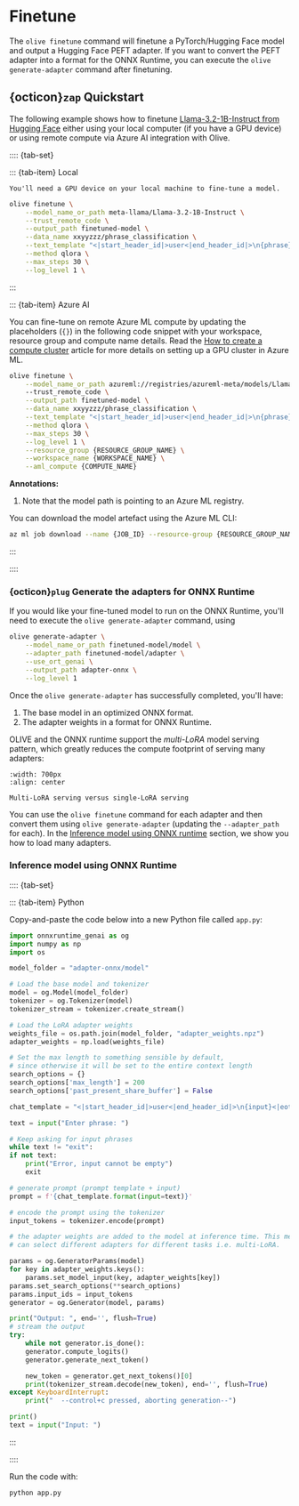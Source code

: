 # Finetune

The `olive finetune` command will finetune a PyTorch/Hugging Face model and output a Hugging Face PEFT adapter. If you want to convert the PEFT adapter into a format for the ONNX Runtime, you can execute the `olive generate-adapter` command after finetuning.

## {octicon}`zap` Quickstart

The following example shows how to finetune [Llama-3.2-1B-Instruct from Hugging Face](https://huggingface.co/meta-llama/Llama-3.2-1B-Instruct/tree/main) either using your local computer (if you have a GPU device) or using remote compute via Azure AI integration with Olive.

:::: {tab-set}

::: {tab-item} Local

```{Note}
You'll need a GPU device on your local machine to fine-tune a model. 
```

```bash
olive finetune \
    --model_name_or_path meta-llama/Llama-3.2-1B-Instruct \
    --trust_remote_code \
    --output_path finetuned-model \
    --data_name xxyyzzz/phrase_classification \
    --text_template "<|start_header_id|>user<|end_header_id|>\n{phrase}<|eot_id|><|start_header_id|>assistant<|end_header_id|>\n{tone}" \
    --method qlora \
    --max_steps 30 \
    --log_level 1 \
```
:::

::: {tab-item} Azure AI

You can fine-tune on remote Azure ML compute by updating the placeholders (`{}`) in the following code snippet with your workspace, resource group and compute name details. Read the [How to create a compute cluster](https://learn.microsoft.com/en-us/azure/machine-learning/how-to-create-attach-compute-cluster?view=azureml-api-2&tabs=azure-studio) article for more details on setting up a GPU cluster in Azure ML.

```bash
olive finetune \
    --model_name_or_path azureml://registries/azureml-meta/models/Llama-3.2-1B/versions/2 \ # (1)
    --trust_remote_code \
    --output_path finetuned-model \
    --data_name xxyyzzz/phrase_classification \
    --text_template "<|start_header_id|>user<|end_header_id|>\n{phrase}<|eot_id|><|start_header_id|>assistant<|end_header_id|>\n{tone}" \
    --method qlora \
    --max_steps 30 \
    --log_level 1 \
    --resource_group {RESOURCE_GROUP_NAME} \
    --workspace_name {WORKSPACE_NAME} \
    --aml_compute {COMPUTE_NAME}
```

**Annotations:**

1. Note that the model path is pointing to an Azure ML registry.

You can download the model artefact using the Azure ML CLI:

```bash
az ml job download --name {JOB_ID} --resource-group {RESOURCE_GROUP_NAME} --workspace-name {WORKSPACE_NAME} -all
```
:::

::::

### {octicon}`plug` Generate the adapters for ONNX Runtime

If you would like your fine-tuned model to run on the ONNX Runtime, you'll need to execute the `olive generate-adapter` command, using

```bash
olive generate-adapter \
    --model_name_or_path finetuned-model/model \
    --adapter_path finetuned-model/adapter \
    --use_ort_genai \
    --output_path adapter-onnx \
    --log_level 1
```

Once the `olive generate-adapter` has successfully completed, you'll have:

1. The base model in an optimized ONNX format.
2. The adapter weights in a format for ONNX Runtime.

OLIVE and the ONNX runtime support the *multi-LoRA* model serving pattern, which greatly reduces the compute footprint of serving many adapters:


```{figure} ../../images/olive-design.png
:width: 700px
:align: center

Multi-LoRA serving versus single-LoRA serving
```

You can use the `olive finetune` command for each adapter and then convert them using `olive generate-adapter` (updating the `--adapter_path` for each). In the [Inference model using ONNX runtime](#simple-onnx-inference-model-using-onnx-runtime) section, we show you how to load many adapters.

### <span class="onnx-icon"></span> Inference model using ONNX Runtime

:::: {tab-set}

::: {tab-item} Python

Copy-and-paste the code below into a new Python file called `app.py`:

```python
import onnxruntime_genai as og
import numpy as np
import os

model_folder = "adapter-onnx/model"

# Load the base model and tokenizer
model = og.Model(model_folder)
tokenizer = og.Tokenizer(model)
tokenizer_stream = tokenizer.create_stream()

# Load the LoRA adapter weights
weights_file = os.path.join(model_folder, "adapter_weights.npz")
adapter_weights = np.load(weights_file)

# Set the max length to something sensible by default,
# since otherwise it will be set to the entire context length
search_options = {}
search_options['max_length'] = 200
search_options['past_present_share_buffer'] = False

chat_template = "<|start_header_id|>user<|end_header_id|>\n{input}<|eot_id|><|start_header_id|>assistant<|end_header_id|>\n"

text = input("Enter phrase: ")

# Keep asking for input phrases
while text != "exit":
if not text:
    print("Error, input cannot be empty")
    exit

# generate prompt (prompt template + input)
prompt = f'{chat_template.format(input=text)}'

# encode the prompt using the tokenizer
input_tokens = tokenizer.encode(prompt)

# the adapter weights are added to the model at inference time. This means you
# can select different adapters for different tasks i.e. multi-LoRA.

params = og.GeneratorParams(model)
for key in adapter_weights.keys():
    params.set_model_input(key, adapter_weights[key])
params.set_search_options(**search_options)
params.input_ids = input_tokens
generator = og.Generator(model, params)

print("Output: ", end='', flush=True)
# stream the output
try:
    while not generator.is_done():
    generator.compute_logits()
    generator.generate_next_token()

    new_token = generator.get_next_tokens()[0]
    print(tokenizer_stream.decode(new_token), end='', flush=True)
except KeyboardInterrupt:
    print("  --control+c pressed, aborting generation--")

print()
text = input("Input: ")

```
:::

::::

Run the code with:

```bash
python app.py
```

